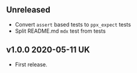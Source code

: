 ## Unreleased

- Convert `assert` based tests to `ppx_expect` tests
- Split README.md `mdx` test from tests

## v1.0.0 2020-05-11 UK

- First release.
